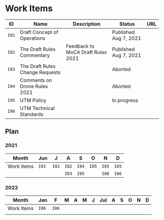 # Work Items

| ID    | Name                            | Description                       | Status                | URL                                                                                                                             |
| --    | --                              | --                                | --                    | --                                                                                                                              |
| `I01` | Draft Concept of Operations     |                                   | Published Aug 7, 2021 | <a href="https://drive.google.com/file/d/1Zrya_vejcsEr1uukkUQC2H03gTFQDq7w/view" target="_blank"><i class="fa fa-link"></i></a> |
| `I02` | The Draft Rules Commentary      | Feedback to MoCA Draft Rules 2021 | Published Aug 7, 2021 | <a href="https://pn.ispirt.in/ispirt-response-drone-rules-2021/" target="_blank"><i class="fa fa-link"></i></i></a>             |
| `I03` | The Draft Rules Change Requests |                                   | Aborted               |                                                                                                                                 |
| `I04` | Comments on Drone Rules 2021    |                                   | Aborted               |                                                                                                                                 |
| `I05` | UTM Policy                      |                                   | In progress           | [<i class="fa fa-link"></i>](./i05.md)                                                                                          |
| `I06` | UTM Technical Standards         |                                   |                       | [<i class="fa fa-link"></i>](./i06.md)                                                                                          |

## Plan

### 2021 

| Month      | Jun   | J     | A     | S     | O     | N     | D     |
| --         | ---   | --    | --    | --    | --    | --    | --    |
| Work Items | `I01` | `I02` | `I02` | `I04` | `I05` | `I05` | `I05` |
|            |       |       | `I03` | `I05` |       | `I06` | `I06` |

### 2022

| Month      | Jan   | F     | M  | A  | M  | J  | Jul | A  | S  | O  | N  | D  |
| --         | ---   | --    | -- | -- | -- | -- | --  | -- | -- | -- | -- | -- |
| Work Items | `I06` | `I06` |    |    |    |    |     |    |    |    |    |    |
|            |       |       |    |    |    |    |     |    |    |    |    |    |



